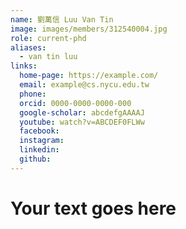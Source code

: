 ```yaml
---
name: 劉萬信 Luu Van Tin 
image: images/members/312540004.jpg 
role: current-phd
aliases:
  - van tin luu
links:
  home-page: https://example.com/
  email: example@cs.nycu.edu.tw
  phone: 
  orcid: 0000-0000-0000-000
  google-scholar: abcdefgAAAAJ
  youtube: watch?v=ABCDEF0FLWw
  facebook:
  instagram:
  linkedin:
  github:
---
```

# Your text goes here
